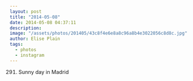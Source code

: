 ```yaml
---
layout: post
title: "2014-05-08"
date: 2014-05-08 04:37:11
description: 
image: "/assets/photos/201405/43c8f4e6e8a8c96a8b4e3022056c8d8c.jpg"
author: Elise Plain
tags: 
  - photos
  - instagram
---
```


291. Sunny day in Madrid
<p></p>
